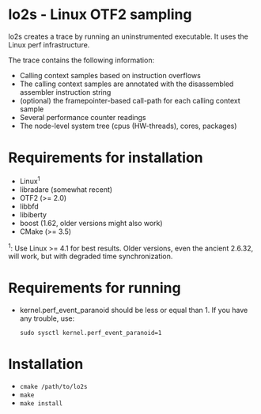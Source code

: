 # lo2s - Linux OTF2 sampling
 
lo2s creates a trace by running an uninstrumented executable. It uses the Linux perf
infrastructure.
 
The trace contains the following information:

 * Calling context samples based on instruction overflows
 * The calling context samples are annotated with the disassembled assembler instruction string
 * (optional) the framepointer-based call-path for each calling context sample
 * Several performance counter readings
 * The node-level system tree (cpus (HW-threads), cores, packages)

# Requirements for installation

 * Linux<sup>1</sup>
 * libradare (somewhat recent)
 * OTF2 (>= 2.0)
 * libbfd
 * libiberty
 * boost (1.62, older versions might also work)
 * CMake (>= 3.5)
 
<sup>1</sup>: Use Linux >= 4.1 for best results. Older versions, even the ancient 2.6.32, will work, but with degraded time synchronization.

# Requirements for running

 * kernel.perf_event_paranoid should be less or equal than 1. If you have any trouble, use:
 
   `sudo sysctl kernel.perf_event_paranoid=1` 

# Installation

 * `cmake /path/to/lo2s`
 * `make`
 * `make install`
